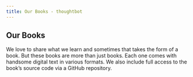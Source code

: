 ```yaml
---
title: Our Books - thoughtbot
---
```


Our Books
---------

We love to share what we learn and sometimes that takes the form of a book.
But these books are more than just books. Each one comes with handsome digital
text in various formats. We also include full access to the book’s source code
via a GitHub repository.
